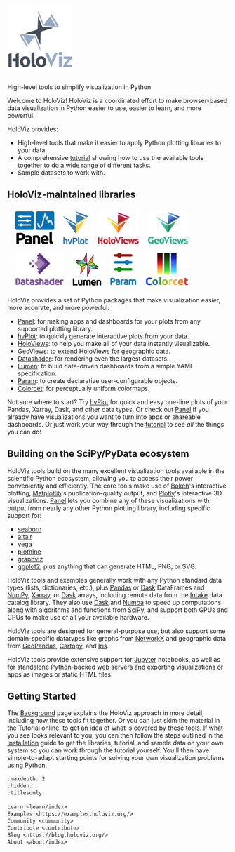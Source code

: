 # <img src="assets/holoviz-logo-stacked.svg" height="150px" alt="HoloViz Logo">  
High-level tools to simplify visualization in Python

Welcome to HoloViz! HoloViz is a coordinated effort to make browser-based data visualization in Python easier to use, easier to learn, and more powerful.

HoloViz provides:

- High-level tools that make it easier to apply Python plotting libraries to your data.
- A comprehensive [tutorial](tutorial) showing how to use the available tools together to do a wide range of different tasks.
- Sample datasets to work with.

## HoloViz-maintained libraries

<style> img.pvlogo { margin:8px; display:inline; object-fit:scale-down; max-height:75px } </style>

<div style="margin:10px">
    <a href="https://panel.holoviz.org"><img class="pvlogo" src="assets/panel.png" alt="Panel Logo"/></a>
    <a href="https://hvplot.holoviz.org"><img class="pvlogo" src="assets/hvplot.png" alt="hvPlot Logo"/></a>
    <a href="https://holoviews.org"><img class="pvlogo" src="assets/holoviews.png" alt="HoloViews Logo"/></a>
    <a href="https://geoviews.org"><img class="pvlogo" src="assets/geoviews.png" alt="GeoViews Logo"/></a>
    <a href="https://datashader.org"><img class="pvlogo" src="assets/datashader.png" alt="Datashader Logo"/></a>
    <a href="https://lumen.holoviz.org"><img class="pvlogo" src="assets/lumen.png" alt="Lumen Logo"/></a>
    <a href="https://param.holoviz.org"><img class="pvlogo" src="assets/param.png" alt="Param Logo"/></a>
    <a href="https://colorcet.holoviz.org"><img class="pvlogo" src="assets/colorcet.png" alt="Colorcet Logo"/></a>
</div>

HoloViz provides a set of Python packages that make visualization easier, more accurate, and more powerful:

- [Panel](https://panel.holoviz.org): for making apps and dashboards for your plots from any supported plotting library.
- [hvPlot](https://hvplot.holoviz.org): to quickly generate interactive plots from your data.
- [HoloViews](https://holoviews.org): to help you make all of your data instantly visualizable.
- [GeoViews](https://geoviews.org): to extend HoloViews for geographic data.
- [Datashader](https://datashader.org): for rendering even the largest datasets.
- [Lumen](https://lumen.holoviz.org): to build data-driven dashboards from a simple YAML specification.
- [Param](https://param.holoviz.org): to create declarative user-configurable objects.
- [Colorcet](https://colorcet.holoviz.org): for perceptually uniform colormaps.

Not sure where to start? Try [hvPlot](https://hvplot.holoviz.org) for quick and easy one-line plots of your Pandas, Xarray, Dask, and other data types. Or check out [Panel](https://panel.holoviz.org) if you already have visualizations you want to turn into apps or shareable dashboards. Or just work your way through the [tutorial](tutorial) to see *all* the things you can do!

## Building on the SciPy/PyData ecosystem

HoloViz tools build on the many excellent visualization tools available in the scientific Python ecosystem, allowing you to access their power conveniently and efficiently. The core tools make use of [Bokeh](http://bokeh.pydata.org)'s interactive plotting, [Matplotlib](http://matplotlib.org)'s publication-quality output, and [Plotly](https://plot.ly)'s interactive 3D visualizations. [Panel](https://panel.holoviz.org) lets you combine any of these visualizations with output from nearly any other Python plotting library, including specific support for:
- [seaborn](https://seaborn.pydata.org)
- [altair](https://altair-viz.github.io)
- [vega](https://vega.github.io)
- [plotnine](https://plotnine.readthedocs.io)
- [graphviz](https://graphviz.org)
- [ggplot2](https://ggplot2.tidyverse.org), plus anything that can generate HTML, PNG, or SVG.

HoloViz tools and examples generally work with any Python standard data types (lists, dictionaries, etc.), plus [Pandas](https://pandas.pydata.org) or [Dask](https://dask.pydata.org) DataFrames and [NumPy](https://numpy.org), [Xarray](https://xarray.pydata.org), or [Dask](https://dask.pydata.org) arrays, including remote data from the [Intake](https://intake.readthedocs.io) data catalog library. They also use [Dask](https://dask.pydata.org) and [Numba](https://numba.pydata.org) to speed up computations along with algorithms and functions from [SciPy](https://bit.ly/2OXxNfN), and support both GPUs and CPUs to make use of all your available hardware.

HoloViz tools are designed for general-purpose use, but also support some domain-specific datatypes like graphs from [NetworkX](https://networkx.github.io) and geographic data from [GeoPandas](https://geopandas.org), [Cartopy](https://scitools.org.uk/cartopy), and [Iris](https://scitools.org.uk/iris).

HoloViz tools provide extensive support for [Jupyter](https://jupyter.org) notebooks, as well as for standalone Python-backed web servers and exporting visualizations or apps as images or static HTML files.

## Getting Started

The [Background](learn/background) page explains the HoloViz approach in more detail, including how these tools fit together. Or you can just skim the material in the [Tutorial](learn/tutorial/index) online, to get an idea of what is covered by these tools. If what you see looks relevant to you, you can then follow the steps outlined in the [Installation](installation) guide to get the libraries, tutorial, and sample data on your own system so you can work through the tutorial yourself. You'll then have simple-to-adapt starting points for solving your own visualization problems using Python.

```{toctree}
:maxdepth: 2
:hidden:
:titlesonly:

Learn <learn/index>
Examples <https://examples.holoviz.org/>
Community <community>
Contribute <contribute>
Blog <https://blog.holoviz.org/>
About <about/index>